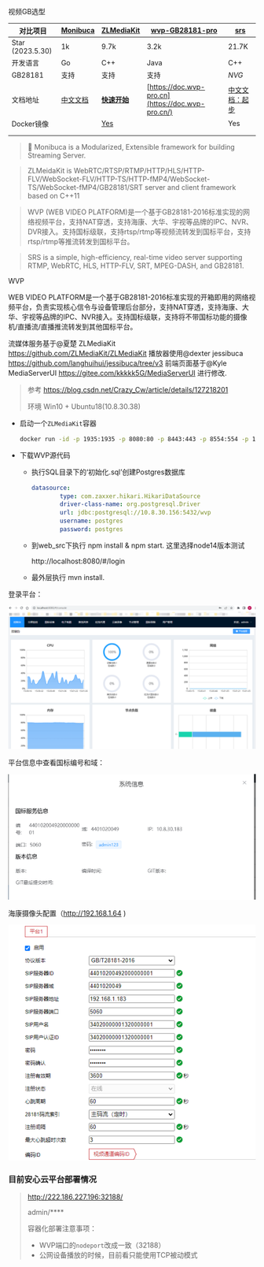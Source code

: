 视频GB选型

| 对比项目         | [Monibuca](https://github.com/Monibuca) | [ZLMediaKit](https://github.com/ZLMediaKit/ZLMediaKit)       | [wvp-GB28181-pro](https://github.com/648540858/wvp-GB28181-pro) | [srs](https://github.com/ossrs/srs)                          |
| ---------------- | --------------------------------------- | ------------------------------------------------------------ | ------------------------------------------------------------ | ------------------------------------------------------------ |
| Star (2023.5.30) | 1k                                      | 9.7k                                                         | 3.2k                                                         | 21.7K                                                        |
| 开发语言         | Go                                      | C++                                                          | Java                                                         | C++                                                          |
| GB28181          | 支持                                    | 支持                                                         | 支持                                                         | *NVG*                                                        |
| 文档地址         | [中文文档](https://docs.m7s.live/)      | **[快速开始](https://github.com/ZLMediaKit/ZLMediaKit/wiki/快速开始)** | [https://doc.wvp-pro.cn](https://doc.wvp-pro.cn/)            | [中文文档：起步](https://ossrs.net/lts/zh-cn/docs/v4/doc/getting-started) |
| Docker镜像       |                                         | [Yes](https://hub.docker.com/r/zlmediakit/zlmediakit)        |                                                              | Yes                                                          |
|                  |                                         |                                                              |                                                              |                                                              |
|                  |                                         |                                                              |                                                              |                                                              |

> 🧩 Monibuca is a Modularized, Extensible framework for building Streaming Server.

> ZLMeidaKit is WebRTC/RTSP/RTMP/HTTP/HLS/HTTP-FLV/WebSocket-FLV/HTTP-TS/HTTP-fMP4/WebSocket-TS/WebSocket-fMP4/GB28181/SRT server and client framework based on C++11

> WVP (WEB VIDEO PLATFORM)是一个基于GB28181-2016标准实现的网络视频平台，支持NAT穿透，支持海康、大华、宇视等品牌的IPC、NVR、DVR接入。支持国标级联，支持rtsp/rtmp等视频流转发到国标平台，支持rtsp/rtmp等推流转发到国标平台。

> SRS is a simple, high-efficiency, real-time video server supporting RTMP, WebRTC, HLS, HTTP-FLV, SRT, MPEG-DASH, and GB28181.





WVP

WEB VIDEO PLATFORM是一个基于GB28181-2016标准实现的开箱即用的网络视频平台，负责实现核心信令与设备管理后台部分，支持NAT穿透，支持海康、大华、宇视等品牌的IPC、NVR接入。支持国标级联，支持将不带国标功能的摄像机/直播流/直播推流转发到其他国标平台。

流媒体服务基于@夏楚 ZLMediaKit https://github.com/ZLMediaKit/ZLMediaKit
播放器使用@dexter jessibuca https://github.com/langhuihui/jessibuca/tree/v3
前端页面基于@Kyle MediaServerUI https://gitee.com/kkkkk5G/MediaServerUI 进行修改.



> 参考 https://blog.csdn.net/Crazy_Cw/article/details/127218201
>
> 环境 Win10 + Ubuntu18(10.8.30.38)

+ 启动一个`ZLMediaKit`容器

  ```bash
  docker run -id -p 1935:1935 -p 8080:80 -p 8443:443 -p 8554:554 -p 10000:10000 -p 10000:10000/udp -p 8000:8000/udp -p 9000:9000/udp zlmediakit/zlmediakit:master
  ```

  

+ 下载WVP源代码

  + 执行SQL目录下的‘初始化.sql’创建Postgres数据库 

    ```yml
    datasource:
            type: com.zaxxer.hikari.HikariDataSource
            driver-class-name: org.postgresql.Driver
            url: jdbc:postgresql://10.8.30.156:5432/wvp
            username: postgres
            password: postgres
    ```

    

  + 到web_src下执行 npm install & npm start. 这里选择node14版本测试

    http://localhost:8080/#/login

  + 最外层执行 mvn install.



登录平台：

![image-20230602150242263](imgs/WVP/image-20230602150242263.png)



平台信息中查看国标编号和域：

![image-20230602150046763](imgs/WVP/image-20230602150046763.png)

海康摄像头配置（http://192.168.1.64 )

![image-20230602150031120](imgs/WVP/image-20230602150031120.png)



### 目前安心云平台部署情况

> http://222.186.227.196:32188/ 
>
> admin/****
>
> 容器化部署注意事项：
>
> + WVP端口的`nodeport`改成一致（32188）
> + 公网设备播放的时候，目前看只能使用TCP被动模式